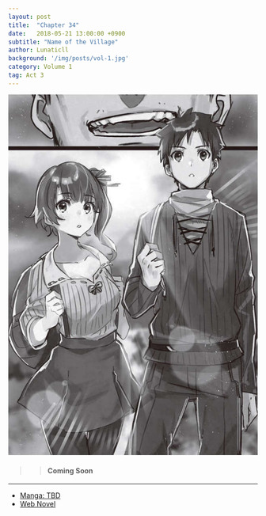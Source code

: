 ```yaml
---
layout: post
title:  "Chapter 34"
date:   2018-05-21 13:00:00 +0900
subtitle: "Name of the Village"
author: Lunaticll
background: '/img/posts/vol-1.jpg'
category: Volume 1
tag: Act 3
---
```

![Eric and Tina Leaving from Volume 1](/img/posts/ch-34.jpg)

>> #### Coming Soon

----

- [Manga: TBD][manga-link]
- [Web Novel][novel-link]

[manga-link]: https://mangadex.org/title/41744/shi-ni-modori-subete-wo-sukuu-tame-ni-saikyou-he-to-itaru
[novel-link]: https://ncode.syosetu.com/n0569es/34/